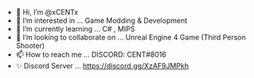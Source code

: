 - 👋 Hi, I’m @xCENTx
- 👀 I’m interested in ... Game Modding & Development
- 🌱 I’m currently learning ... C# , MIPS
- 💞️ I’m looking to collaborate on ... Unreal Engine 4 Game (Third Person Shooter)
- 📫 How to reach me ... DISCORD: CENT#8016
- ✨ Discord Server ... https://discord.gg/XzAF9JMPkh
<!---
xCENTx/xCENTx is a ✨ special ✨ repository because its `README.md` (this file) appears on your GitHub profile.
You can click the Preview link to take a look at your changes.
--->

